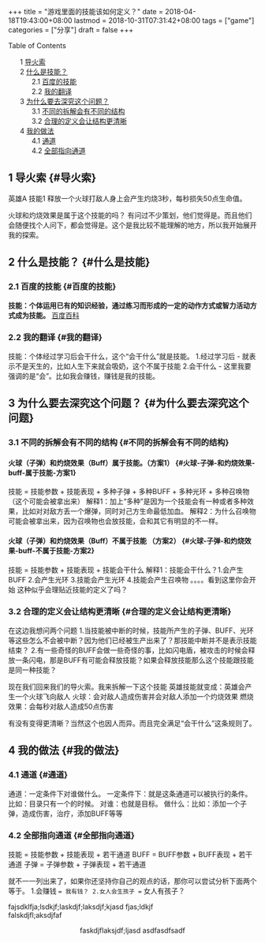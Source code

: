 +++
title = "游戏里面的技能该如何定义？"
date = 2018-04-18T19:43:00+08:00
lastmod = 2018-10-31T07:31:42+08:00
tags = ["game"]
categories = ["分享"]
draft = false
+++

<style>
  .ox-hugo-toc ul {
    list-style: none;
  }
</style>
<div class="ox-hugo-toc toc">
<div></div>

<div class="heading">Table of Contents</div>

- <span class="section-num">1</span> [导火索](#导火索)
- <span class="section-num">2</span> [什么是技能？](#什么是技能)
    - <span class="section-num">2.1</span> [百度的技能](#百度的技能)
    - <span class="section-num">2.2</span> [我的翻译](#我的翻译)
- <span class="section-num">3</span> [为什么要去深究这个问题？](#为什么要去深究这个问题)
    - <span class="section-num">3.1</span> [不同的拆解会有不同的结构](#不同的拆解会有不同的结构)
    - <span class="section-num">3.2</span> [合理的定义会让结构更清晰](#合理的定义会让结构更清晰)
- <span class="section-num">4</span> [我的做法](#我的做法)
    - <span class="section-num">4.1</span> [通道](#通道)
    - <span class="section-num">4.2</span> [全部指向通道](#全部指向通道)

</div>
<!--endtoc-->



## <span class="section-num">1</span> 导火索 {#导火索}

英雄A 技能1 释放一个火球打敌人身上会产生灼烧3秒，每秒损失50点生命值。

火球和灼烧效果是属于这个技能的吗？
有问过不少策划，他们觉得是。而且他们会随便找个人问下，都会觉得是。这个是我比较不能理解的地方，所以我开始展开我的探索。


## <span class="section-num">2</span> 什么是技能？ {#什么是技能}


### <span class="section-num">2.1</span> 百度的技能 {#百度的技能}

**技能：个体运用已有的知识经验，通过练习而形成的一定的动作方式或智力活动方式成为技能。**  [百度百科](https://baike.baidu.com/item/技能/33065?fr=aladdin   )


### <span class="section-num">2.2</span> 我的翻译 {#我的翻译}

技能：个体经过学习后会干什么，这个“会干什么”就是技能。
1.经过学习后  -  就表示不是天生的，比如人生下来就会吸奶，这个不属于技能
2.会干什么 - 这里我要强调的是“会”。比如我会赚钱，赚钱是我的技能。


## <span class="section-num">3</span> 为什么要去深究这个问题？ {#为什么要去深究这个问题}


### <span class="section-num">3.1</span> 不同的拆解会有不同的结构 {#不同的拆解会有不同的结构}


#### 火球（子弹）和灼烧效果（Buff）属于技能。（方案1） {#火球-子弹-和灼烧效果-buff-属于技能-方案1}

技能 = 技能参数 + 技能表现 + 多种子弹 + 多种BUFF + 多种光环 + 多种召唤物（这个可能会被拿出来）
解释1：加上“多种”是因为一个技能会有一种或者多种效果，比如对对敌方丢一个爆弹，同时对己方生命最低加血。
解释2：为什么召唤物可能会被拿出来，因为召唤物也会放技能，会和其它有明显的不一样。


#### 火球（子弹）和灼烧效果（Buff）不属于技能 （方案2） {#火球-子弹-和灼烧效果-buff-不属于技能-方案2}

技能 = 技能参数 + 技能表现 + 技能会干什么
解释1：技能会干什么？1.会产生BUFF 2.会产生光环 3.技能会产生光环 4.技能会产生召唤物 。。。。看到这里你会开始
这种似乎会理贴近技能的定义了吗？


### <span class="section-num">3.2</span> 合理的定义会让结构更清晰 {#合理的定义会让结构更清晰}

在这边我想问两个问题
1.当技能被中断的时候，技能所产生的子弹、BUFF、光环等这些怎么不会被中断？因为他们已经被生产出来了？那技能中断并不是表示技能结束？
2.有一些奇怪的BUFF会做一些奇怪的事，比如闪电盾，被攻击的时候会释放一条闪电，那是BUFF有可能会释放技能？如果会释放技能那么这个技能跟技能是同一种技能？

现在我们回来我们的导火索。我来拆解一下这个技能
英雄技能就变成：英雄会产生一个火球飞向敌人
火球：会对敌人造成伤害并会对敌人添加一个灼烧效果
燃烧效果：会每秒对敌人造成50点伤害

有没有变得更清晰？当然这个也因人而异。而且完全满足“会干什么”这条规则了。


## <span class="section-num">4</span> 我的做法 {#我的做法}


### <span class="section-num">4.1</span> 通道 {#通道}

通道：一定条件下对谁做什么。
一定条件下：就是这条通道可以被执行的条件。比如：目录只有一个的时候。
对谁：也就是目标。
做什么：比如：添加一个子弹，造成伤害，治疗，添加BUFF等等


### <span class="section-num">4.2</span> 全部指向通道 {#全部指向通道}

技能 = 技能参数 + 技能表现 + 若干通道
BUFF = BUFF参数 + BUFF表现 + 若干通道
子弹 = 子弹参数 + 子弹表现 + 若干通道

就不一一列出来了，如果你还坚持你自己的观点的话，那你可以尝试分析下面两个等于。
1.会赚钱 `= 我有钱？
2.女人会生孩子 =` 女人有孩子？

fajsdklfja;lsdkjf;laskdjf;laksdjf;kjasd fjas;ldkjf<br />
falskdjfl;aksdjfaf<br />

<style>.org-center { margin-left: auto; margin-right: auto; text-align: center; }</style>

<div class="org-center">
  <div></div>

faskdjflaksjdf;ljasd
asdfasdfsadf

</div>